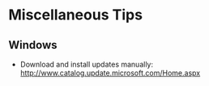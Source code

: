 # Miscellaneous Tips

## Windows

* Download and install updates manually: http://www.catalog.update.microsoft.com/Home.aspx
